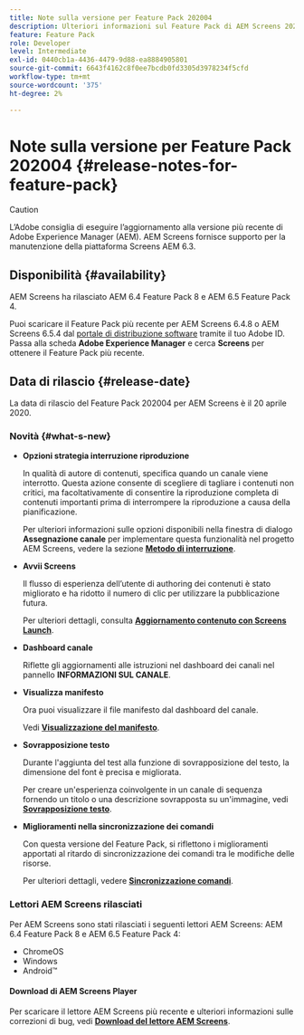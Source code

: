 ```yaml
---
title: Note sulla versione per Feature Pack 202004
description: Ulteriori informazioni sul Feature Pack di AEM Screens 202004 rilasciato il 20 aprile 2020.
feature: Feature Pack
role: Developer
level: Intermediate
exl-id: 0440cb1a-4436-4479-9d88-ea8884905801
source-git-commit: 6643f4162c8f0ee7bcdb0fd3305d3978234f5cfd
workflow-type: tm+mt
source-wordcount: '375'
ht-degree: 2%

---
```


# Note sulla versione per Feature Pack 202004 {#release-notes-for-feature-pack}

>[!CAUTION]
>
>L’Adobe consiglia di eseguire l’aggiornamento alla versione più recente di Adobe Experience Manager (AEM). AEM Screens fornisce supporto per la manutenzione della piattaforma Screens AEM 6.3.

## Disponibilità {#availability}

AEM Screens ha rilasciato AEM 6.4 Feature Pack 8 e AEM 6.5 Feature Pack 4.

Puoi scaricare il Feature Pack più recente per AEM Screens 6.4.8 o AEM Screens 6.5.4 dal [portale di distribuzione software](https://experience.adobe.com/#/downloads/content/software-distribution/it/aem.html) tramite il tuo Adobe ID. Passa alla scheda **Adobe Experience Manager** e cerca **Screens** per ottenere il Feature Pack più recente.

## Data di rilascio {#release-date}

La data di rilascio del Feature Pack 202004 per AEM Screens è il 20 aprile 2020.

### Novità {#what-s-new}

* **Opzioni strategia interruzione riproduzione**

  In qualità di autore di contenuti, specifica quando un canale viene interrotto. Questa azione consente di scegliere di tagliare i contenuti non critici, ma facoltativamente di consentire la riproduzione completa di contenuti importanti prima di interrompere la riproduzione a causa della pianificazione.

  Per ulteriori informazioni sulle opzioni disponibili nella finestra di dialogo **Assegnazione canale** per implementare questa funzionalità nel progetto AEM Screens, vedere la sezione **[Metodo di interruzione](/help/user-guide/channel-assignment.md#interruption-method-channel)**.

* **Avvii Screens**

  Il flusso di esperienza dell’utente di authoring dei contenuti è stato migliorato e ha ridotto il numero di clic per utilizzare la pubblicazione futura.

  Per ulteriori dettagli, consulta **[Aggiornamento contenuto con Screens Launch](launches.md)**.

* **Dashboard canale**

  Riflette gli aggiornamenti alle istruzioni nel dashboard dei canali nel pannello **INFORMAZIONI SUL CANALE**.


* **Visualizza manifesto**

  Ora puoi visualizzare il file manifesto dal dashboard del canale.

  Vedi **[Visualizzazione del manifesto](/help/user-guide/managing-channels.md#view-manifest)**.

* **Sovrapposizione testo**

  Durante l&#39;aggiunta del test alla funzione di sovrapposizione del testo, la dimensione del font è precisa e migliorata.

  Per creare un&#39;esperienza coinvolgente in un canale di sequenza fornendo un titolo o una descrizione sovrapposta su un&#39;immagine, vedi **[Sovrapposizione testo](text-overlay.md)**.

* **Miglioramenti nella sincronizzazione dei comandi**

  Con questa versione del Feature Pack, si riflettono i miglioramenti apportati al ritardo di sincronizzazione dei comandi tra le modifiche delle risorse.

  Per ulteriori dettagli, vedere **[Sincronizzazione comandi](using-command-sync.md)**.

### Lettori AEM Screens rilasciati

Per AEM Screens sono stati rilasciati i seguenti lettori AEM Screens: AEM 6.4 Feature Pack 8 e AEM 6.5 Feature Pack 4:

* ChromeOS
* Windows
* Android™

#### Download di AEM Screens Player

Per scaricare il lettore AEM Screens più recente e ulteriori informazioni sulle correzioni di bug, vedi **[Download del lettore AEM Screens](https://download.macromedia.com/screens/)**.
